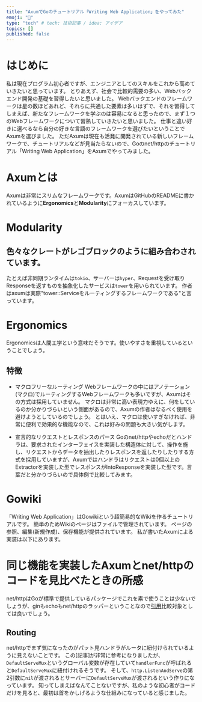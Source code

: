 ```yaml
---
title: "AxumでGoのチュートリアル「Writing Web Application」をやってみた"
emoji: "🦀"
type: "tech" # tech: 技術記事 / idea: アイデア
topics: []
published: false
---
```


# はじめに
私は現在プログラム初心者ですが、エンジニアとしてのスキルをこれから高めていきたいと思っています。
とりあえず、社会で比較的需要の多い、Webバックエンド開発の基礎を習得したいと思いました。
Webバックエンドのフレームワークは星の数ほどあれど、それらに共通した要素は多いはずで、それを習得してしまえば、新たなフレームワークを学ぶのは容易になると思ったので、まず１つのWebフレームワークについて習熟していきたいと思いました。
仕事と違い好きに選べるなら自分の好きな言語のフレームワークを選びたいということでAxumを選びました。
ただAxumは現在も活発に開発されている新しいフレームワークで、チュートリアルなどが見当たらないので、Goのnet/httpのチュートリアル「Writing Web Application」をAxumでやってみました。


# Axumとは
Axumは非常にスリムなフレームワークです。AxumはGitHubのREADMEに書かれているように**Ergonomics**と**Modularity**にフォーカスしています。

# Modularity
## 色々なクレートがレゴブロックのように組み合わされています。
たとえば非同期ランタイムは`tokio`、サーバーは`hyper`、Requestを受け取りResponseを返すものを抽象化したサービスは`tower`を用いられています。
作者はaxumは実際"tower::Serviceをルーティングするフレームワークである"と言っています。

# Ergonomics
Ergonomicsは人間工学という意味だそうです。使いやすさを重視しているということでしょう。
## 特徴
- マクロフリーなルーティング
Webフレームワークの中にはアノテーション(マクロ)でルーティングするWebフレームワークも多いですが、Axumはその方式は採用していません。
マクロは非常に高い表現力ゆえに、何をしているのか分かりづらいという側面があるので、Axumの作者はなるべく使用を避けようとしているのでしょう。
とはいえ、マクロは使いすぎなければ、非常に便利で効果的な機能なので、これは好みの問題も大きい気がします。

- 宣言的なリクエストとレスポンスのパース
Goのnet/httpやechoだとハンドラは、要求されたインターフェイスを実装した構造体に対して、操作を施し、リクエストからデータを抽出したりレスポンスを返したりしたりする方式を採用していますが、Axumではハンドラはリクエストは0個以上のExtractorを実装した型でレスポンスがIntoResponseを実装した型です。言葉だと分かりづらいので具体例で比較してみます。

# Gowiki
「Writing Web Application」はGowikiという超簡易的なWikiを作るチュートリアルです。
簡単のためWikiのページはファイルで管理されています。
ページの参照、編集(新規作成)、保存機能が提供されています。
私が書いたAxumによる実装は以下にあります。

# 同じ機能を実装したAxumとnet/httpのコードを見比べたときの所感
net/httpはGoが標準で提供しているパッケージでこれを素で使うことは少ないでしょうが、ginもechoもnet/httpのラッパーということなので[引用]()比較対象としては良いでしょう。

## Routing
net/httpでまず気になったのがパット見ハンドラがルータに紐付けられているように見えないことです。
この[記事]が非常に参考になりましたが、`DefaultServeMux`というグローバル変数が存在していて`handlerFunc`が呼ばれると`DefaultServeMux`に紐付けれるそうです。
そして、`http.ListenAndServe`の第2引数に`nil`が渡されるとサーバーに`DefaultServeMux`が渡されるという作りになっています。
知ってしまえばなんてことないですが、私のような初心者がコードだけを見ると、最初は首をかしげるような仕組みになっていると感じました。
